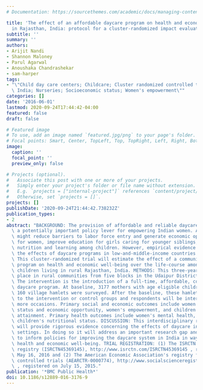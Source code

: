 ```yaml
---
# Documentation: https://sourcethemes.com/academic/docs/managing-content/

title: 'The effect of an affordable daycare program on health and economic well-being
  in Rajasthan, India: protocol for a cluster-randomized impact evaluation study'
subtitle: ''
summary: ''
authors:
- Arijit Nandi
- Shannon Maloney
- Parul Agarwal
- Anoushaka Chandrashekar
- sam-harper
tags:
- "\"Child day care centers; Childcare; Cluster randomized controlled trial; Health;\
  \ India; Nurseries; Socioeconomic status; Women's empowerment\""
categories: []
date: '2016-06-01'
lastmod: 2020-09-24T17:44:42-04:00
featured: false
draft: false

# Featured image
# To use, add an image named `featured.jpg/png` to your page's folder.
# Focal points: Smart, Center, TopLeft, Top, TopRight, Left, Right, BottomLeft, Bottom, BottomRight.
image:
  caption: ''
  focal_point: ''
  preview_only: false

# Projects (optional).
#   Associate this post with one or more of your projects.
#   Simply enter your project's folder or file name without extension.
#   E.g. `projects = ["internal-project"]` references `content/project/deep-learning/index.md`.
#   Otherwise, set `projects = []`.
projects: []
publishDate: '2020-09-24T21:44:42.738232Z'
publication_types:
- 2
abstract: "BACKGROUND: The provision of affordable and reliable daycare services is\
  \ a potentially important policy lever for empowering Indian women. Access to daycare\
  \ might reduce barriers to labor force entry and generate economic opportunities\
  \ for women, improve education for girls caring for younger siblings, and promote\
  \ nutrition and learning among children. However, empirical evidence concerning\
  \ the effects of daycare programs in low-and-middle-income countries is scarce.\
  \ This cluster-randomized trial will estimate the effect of a community-based daycare\
  \ program on health and economic well-being over the life-course among women and\
  \ children living in rural Rajasthan, India. METHODS: This three-year study takes\
  \ place in rural communities from five blocks in the Udaipur District of rural Rajasthan.\
  \ The intervention is the introduction of a full-time, affordable, community-based\
  \ daycare program. At baseline, 3177 mothers with age eligible children living in\
  \ 160 village hamlets were surveyed. After the baseline, these hamlets were randomized\
  \ to the intervention or control groups and respondents will be interviewed on two\
  \ more occasions. Primary social and economic outcomes include women's economic\
  \ status and economic opportunity, women's empowerment, and children's educational\
  \ attainment. Primary health outcomes include women's mental health, as well as\
  \ children's nutritional status. DISCUSSION: This interdisciplinary research initiative\
  \ will provide rigorous evidence concerning the effects of daycare in lower-income\
  \ settings. In doing so it will address an important research gap and has the potential\
  \ to inform policies for improving the daycare system in India in ways that promote\
  \ health and economic well-being. TRIAL REGISTRATION: (1) The ISRCTN clinical trial\
  \ registry (ISRCTN45369145), http://www.isrctn.com/ISRCTN45369145 , registered on\
  \ May 16, 2016 and (2) The American Economic Association's registry for randomized\
  \ controlled trials (AEARCTR-0000774), http://www.socialscienceregistry.org/trials/774\
  \ , registered on July 15, 2015."
publication: '*BMC Public Health*'
doi: 10.1186/s12889-016-3176-9
---
```

